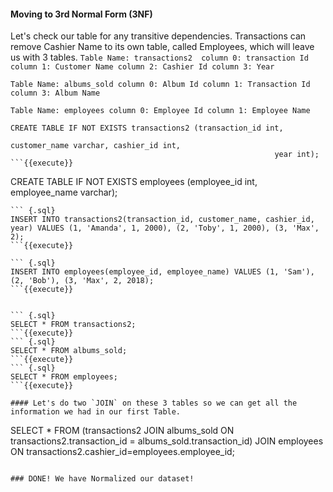 #### Moving to 3rd Normal Form (3NF)
Let's check our table for any transitive dependencies. Transactions can remove Cashier Name to its own table, called Employees, which will leave us with 3 tables. 
`Table Name: transactions2 
column 0: transaction Id
column 1: Customer Name
column 2: Cashier Id
column 3: Year `

`Table Name: albums_sold
column 0: Album Id
column 1: Transaction Id
column 3: Album Name` 

`Table Name: employees
column 0: Employee Id
column 1: Employee Name `

```
CREATE TABLE IF NOT EXISTS transactions2 (transaction_id int, 
                                                           customer_name varchar, cashier_id int, 
                                                           year int);
```{{execute}}

```
CREATE TABLE IF NOT EXISTS employees (employee_id int, 
                                                       employee_name varchar);
```{{execute}}
``` {.sql}
INSERT INTO transactions2(transaction_id, customer_name, cashier_id, year) VALUES (1, 'Amanda', 1, 2000), (2, 'Toby', 1, 2000), (3, 'Max', 2);
```{{execute}}

``` {.sql}
INSERT INTO employees(employee_id, employee_name) VALUES (1, 'Sam'), (2, 'Bob'), (3, 'Max', 2, 2018);
```{{execute}}


``` {.sql}
SELECT * FROM transactions2;
```{{execute}}
``` {.sql}
SELECT * FROM albums_sold;
```{{execute}}
``` {.sql}
SELECT * FROM employees;
```{{execute}}

#### Let's do two `JOIN` on these 3 tables so we can get all the information we had in our first Table. 

```
SELECT * FROM (transactions2 JOIN albums_sold ON 
                               transactions2.transaction_id = albums_sold.transaction_id) JOIN 
                               employees ON transactions2.cashier_id=employees.employee_id;
```{{execute}}

### DONE! We have Normalized our dataset! 
